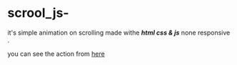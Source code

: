 # scrool_js-
it's simple animation on scrolling made withe ***html css & js*** none responsive .


 you can see the action from 
 [here](https://abdelaatife.github.io/scrool_js-/index.html)
